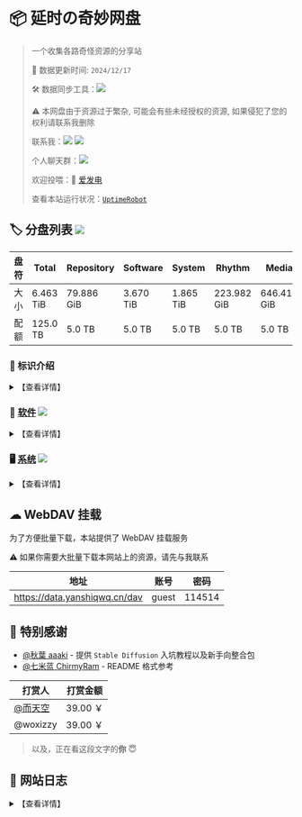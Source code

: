# 📦 延时の奇妙网盘

> 一个收集各路奇怪资源的分享站
> 
> 🔄 数据更新时间: `2024/12/17`
> 
> 🛠️ 数据同步工具：![](https://img.shields.io/badge/yanshiqwq-blue?logo=github&label=e5_usage_sync&link=https://github.com/yanshiqwq/e5_usage_sync&cacheSeconds=3600)
> 
> ⚠ 本网盘由于资源过于繁杂, 可能会有些未经授权的资源, 如果侵犯了您的权利请联系我删除
> 
> 联系我：![](https://img.shields.io/badge/yanshiqwq-orange?logo=minutemailer&label=126.com&link=mailto:yanshiqwq@126.com) ![](https://img.shields.io/badge/延时qwq-blue?logo=bilibili&label=bilibili&link=https://space.bilibili.com/431304449)
> 
> 个人聊天群：![](https://img.shields.io/badge/885182351-green?logo=tencentqq&label=QQ&link=https://jq.qq.com/?_wv=1027&k=gHfN8ogz)
> 
> 欢迎投喂：🔋 [爱发电](https://afdian.net/a/yanshiqwq)
> 
> 查看本站运行状况：[`UptimeRobot`](https://stats.uptimerobot.com/vkKLvk2A1a)

## 🏷 分盘列表 ![](https://img.shields.io/badge/Root-orange?logo=DPD&label=6.463%20TiB&cacheSeconds=3600)

| 盘符  | Total           | Repository       | Software        | System           | Rhythm           | Media            |
| --- | --------------- | ---------------- | --------------- | ---------------- | ---------------- | ---------------- |
| 大小  | 6.463 TiB | 79.886 GiB | 3.670 TiB | 1.865 TiB | 223.982 GiB | 646.416 GiB |
| 配额  | 125.0 TB        | 5.0 TB           | 5.0 TB          | 5.0 TB           | 5.0 TB           | 5.0 TB           |

### 🎤 标识介绍

<details>
<summary>【查看详情】</summary>

- 橙色：盘符标记，表明这个目录拥有一个**单独的盘符**
  - 示例：![](https://img.shields.io/badge/盘符-orange?logo=DPD&label=1145.14GB)
- 绿色：目录标记，表明这是一个盘符下的**一级目录**
  - 示例：![](https://img.shields.io/badge/所属盘符-green?logo=onlyoffice&label=标识名)
- 蓝色：目录标记，表明这是一个**子目录**
  - 示例：![](https://img.shields.io/badge/所属父目录-blue?logo=filedotio&label=标识名)

</details>

### 💾 [软件](./software/) ![](https://img.shields.io/badge/Software-orange?logo=DPD&label=3.670%20TiB&cacheSeconds=3600)

<details>
<summary>【查看详情】</summary>

1. ![](https://img.shields.io/badge/Software-green?logo=onlyoffice&label=Adobe&link=./software/adobe) 主要来自 [@vposy](https://m.weibo.cn/u/1112829033) 的破解版 Adobe 软件
2. ![](https://img.shields.io/badge/Software-green?logo=onlyoffice&label=AI&link=./software/ai/) AI 相关
   - ![](https://img.shields.io/badge/AI-blue?logo=filedotio&label=StableDiffusion&link=./software/ai/stable_diffusion/) Stable Diffusion
   - ![](https://img.shields.io/badge/AI-blue?logo=filedotio&label=LLaMA&link=./software/ai/pyllama/) LLaMA 泄露模型
   - ![](https://img.shields.io/badge/AI-blue?logo=filedotio&label=Docs&link=./software/ai/docs) AI 画图、ChatGPT、NewBing 相关教程
3. ![](https://img.shields.io/badge/Software-green?logo=onlyoffice&label=Game&link=./software/game/) 游戏相关
   - ![](https://img.shields.io/badge/Game-blue?logo=filedotio&label=Minecraft&link=./software/game/mc/) Minecraft
   - ![](https://img.shields.io/badge/Game-blue?logo=filedotio&label=Galgame&link=./software/game/galgame/) Galgame
   - ![](https://img.shields.io/badge/Game-blue?logo=filedotio&label=PvZ&link=./software/game/pvz/) PvZ
   - ![](https://img.shields.io/badge/Rhythm-orange?logo=DPD&label=223.982%20GiB&cacheSeconds=3600&link=./software/game/rhythm/) 音游
4. ![](https://img.shields.io/badge/Software-green?logo=onlyoffice&label=Arrangement&link=./software/arrangement/) 编曲相关
   - ![](https://img.shields.io/badge/Arrangement-blue?logo=filedotio&label=FLStudio&link=./software/arrangement/flstudio/) FLStudio
   - ![](https://img.shields.io/badge/Arrangement-blue?logo=filedotio&label=Vocaloid&link=./software/arrangement/vocaloid/) Vocaloid 各版本软件及声库

</details>

### 🖥 [系统](./system/) ![](https://img.shields.io/badge/System-orange?logo=DPD&label=1.865%20TiB&cacheSeconds=3600)

<details>
<summary>【查看详情】</summary>

1. ![](https://img.shields.io/badge/System-green?logo=onlyoffice&label=Android&link=./system/android/) Android 玩机相关
   - ![](https://img.shields.io/badge/Android-blue?logo=filedotio&label=Magisk&link=./system/android/magisk/) Magisk 模块
   - ![](https://img.shields.io/badge/Android-blue?label=Xposed&link=./system/android/xposed/) Xposed 模块
   - ![](https://img.shields.io/badge/Android-blue?logo=filedotio&label=ROM&link=./system/android/rom/) 刷机包
     - ![](https://img.shields.io/badge/ROM-blue?logo=filedotio&label=Recovery&link=./system/android/rom/recovery/) Recovery 刷机包
     - ![](https://img.shields.io/badge/ROM-blue?logo=filedotio&label=Fastboot&link=./system/android/rom/fastboot/) Fastboot 刷机包
     - ![](https://img.shields.io/badge/ROM-blue?logo=filedotio&label=Firmware&link=./system/android/rom/firmware/) Firmware 固件
   - ![](https://img.shields.io/badge/Android-blue?logo=filedotio&label=BootIMG&link=./system/android/boot/) Boot 分区镜像
   - ![](https://img.shields.io/badge/Android-blue?logo=filedotio&label=RecoveryIMG&link=./system/android/recovery/) 第三方 REC
   - ![](https://img.shields.io/badge/Android-blue?logo=filedotio&label=SystemApp&link=./system/android/app/) 部分系统软件安装包
2. ![](https://img.shields.io/badge/System-green?logo=onlyoffice&label=ONT&link=./system/ont/) 光猫
3. ![](https://img.shields.io/badge/System-green?logo=onlyoffice&label=NAS&link=./system/nas/) NAS
4. ![](https://img.shields.io/badge/System-green?logo=onlyoffice&label=Windows&link=./system/windows/) Windows
   - ![](https://img.shields.io/badge/Windows-blue?logo=filedotio&label=Image&link=./system/windows/image/) 镜像
     - ![](https://img.shields.io/badge/Image-blue?logo=filedotio&label=Release&link=./system/windows/image/releases/) 正式版
     - ![](https://img.shields.io/badge/Image-blue?logo=filedotio&label=Beta&link=./system/windows/image/beta/) 测试版
     - ![](https://img.shields.io/badge/Image-blue?logo=filedotio&label=Modify&link=./system/windows/modify/) 修改版
     - ![](https://img.shields.io/badge/Image-blue?logo=filedotio&label=PE&link=./system/windows/winpe/) PE系统
   - ![](https://img.shields.io/badge/Windows-blue?logo=filedotio&label=Update&link=./system/windows/update/) 更新包
   - ![](https://img.shields.io/badge/Windows-blue?logo=filedotio&label=Patch&link=./system/windows/patch/) 补丁
   - ![](https://img.shields.io/badge/Windows-blue?logo=filedotio&label=Driver&link=./system/windows/driver/) 驱动
   - ![](https://img.shields.io/badge/Windows-blue?logo=filedotio&label=Runtime&link=./system/windows/runtime/) 运行库
5. ![](https://img.shields.io/badge/System-green?logo=onlyoffice&label=Linux&link=./system/linux/) Linux
6. ![](https://img.shields.io/badge/System-green?logo=onlyoffice&label=MacOS&link=./system/macos/) MacOS
7. ![](https://img.shields.io/badge/System-green?logo=onlyoffice&label=PPT&link=./system/ppt/) ~PPT 系统~

</details>

## ☁ WebDAV 挂载

为了方便批量下载，本站提供了 WebDAV 挂载服务

⚠ 如果你需要大批量下载本网站上的资源，请先与我联系

| 地址                            | 账号    | 密码     |
| ----------------------------- | ----- | ------ |
| https://data.yanshiqwq.cn/dav | guest | 114514 |

## 🙇‍ 特别感谢

- [@秋葉 aaaki](https://space.bilibili.com/12566101) - 提供 `Stable Diffusion` 入坑教程以及新手向整合包
- [@七米蓝 ChirmyRam](https://space.bilibili.com/34851756) - README 格式参考

| 打赏人                                          | 打赏金额    |
| -------------------------------------------- | ------- |
| [@而天空](https://space.bilibili.com/113326488) | 39.00 ￥ |
| @woxizzy                                     | 39.00 ￥ |

> 以及，正在看这段文字的**你** 😇

## 📕 网站日志

<details>
<summary>【查看详情】</summary>

| 日期         | 日志                                                                                            |
| ---------- | --------------------------------------------------------------------------------------------- |
| 2023/07/30 | 使用 `Cloudflared` 内网穿透                                                                         |
| 2023/07/10 | 使用 [`afrps`](https://afrps.cn/) 内网穿透，主页 README 使用 [`ghproxy`](https://ghproxy.com/) 镜像        |
| 2023/05/15 | 文件已全部迁移到新订阅（`yanshiqwq01`）                                                                    |
| 2023/04/06 | E5 订阅（`yanshiqwq`）被微软强制过期                                                                     |
| 2023/04/24 | 使用 [`SakuraFrp`](https://www.natfrp.com/) 内网穿透                                                |
| 2023/04/13 | 使用 [`星辰云`](https://starxn.com/) 内网穿透，使用 [`CloudFlare`](https://www.cloudflare.com/) ~~减速~~CDN |
| 2023/04/11 | [`afrps`](https://afrps.cn/) 无法连接导致服务器离线 48 小时                                                |
| 2023/04/05 | 去除 `README.md` 的链接 emoji                                                                      |
| 2023/04/02 | 首页 `README.md` 文件大改                                                                           |
| 2023/04/02 | 增加更新日志模块                                                                                      |
| 2023/04/02 | 开放了打包下载功能                                                                                     |
| 2023/04/01 | 增加了评论区功能                                                                                      |
| 2023/03/30 | 分盘占用情况改用程序自动更新                                                                                |
| 2022/04/12 | 迁移至 [`Alist`](https://alist.nn.ci/)                                                           |
| 2021/02/07 | 网站成功建立                                                                                        |

</details>